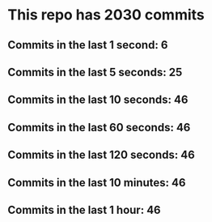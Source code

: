 # This repo has 2030 commits

## Commits in the last 1 second: 6
## Commits in the last 5 seconds: 25
## Commits in the last 10 seconds: 46
## Commits in the last 60 seconds: 46
## Commits in the last 120 seconds: 46
## Commits in the last 10 minutes: 46
## Commits in the last 1 hour: 46
